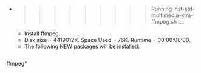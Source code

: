 * >>>>>>>>> Running inst-std-multimedia-xtra-ffmpeg.sh ...
  * Install ffmpeg.
  * Disk size = 4419012K. Space Used = 76K. Runtime = 00:00:00:00.
  * The following NEW packages will be installed:
  ```bash
ffmpeg*
  ```
